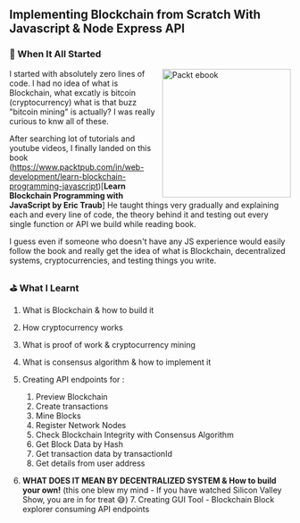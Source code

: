 ## Implementing Blockchain from Scratch With Javascript & Node Express API


### 🧐 When It All Started

<img align="right" width="230px" src="https://www.packtpub.com/media/catalog/product/cache/4cdce5a811acc0d2926d7f857dceb83b/b/1/b12086.png" alt="Packt ebook">


I started with absolutely zero lines of code. I had no idea of what is Blockchain, what excatly is bitcoin (cryptocurrency) what is that buzz "bitcoin mining" is actually? I was really curious to knw all of these. 

After searching lot of tutorials and youtube videos, I finally landed on this book  (https://www.packtpub.com/in/web-development/learn-blockchain-programming-javascript)[**Learn Blockchain Programming with JavaScript by Eric Traub**] He taught things very gradually and explaining each and every line of code, the theory behind it and testing out every single function or API we build while reading book.

I guess even if someone who doesn't have any JS experience would easily follow the book and really get the idea of what is Blockchain, decentralized systems, cryptocurrencies, and testing things you write.



### ⛳️ What I Learnt

1. What is Blockchain & how to build it
2. How cryptocurrency works
3. What is proof of work & cryptocurrency mining
4. What is consensus algorithm & how to implement it
5. Creating API endpoints for :
    1. Preview Blockchain
    2. Create transactions
    3. Mine Blocks
    4. Register Network Nodes
    5. Check Blockchain Integrity with Consensus Algorithm
    6. Get Block Data by Hash
    7. Get transaction data by transactionId
    8. Get details from user address
    
6. **WHAT DOES IT MEAN BY DECENTRALIZED SYSTEM & How to build your own!** (this one blew my mind - If you have watched Silicon Valley Show, you are in for treat 😅)  7. Creating GUI Tool - Blockchain Block explorer consuming API endpoints
